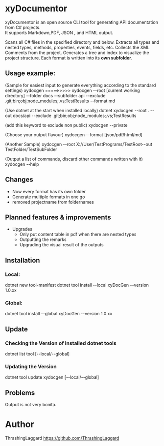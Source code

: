 # xyDocumentor

xyDocumentor is an open source CLI tool for generating API documentation from C# projects.  
It supports Markdown,PDF, JSON , and HTML output.

Scans all C# files in the specified directory and below.
Extracts all types and nested types, methods, properties, events, fields, etc.
Collects the XML Comments from the project.
Generates a tree and index to visualize the project structure.
Each format is written into its **own subfolder**.

## Usage example:

(Sample for easiest input to generate everything according to the standard settings)
xydocgen               =====>>>>>               xydocgen      --root [current working directory]     --folder docs     --subfolder api     --exclude .git;bin;obj;node_modules;.vs;TestResults     --format md     

(Use dotnet at the start when installed locally)
dotnet xydocgen --root . --out docs/api --exclude .git;bin;obj;node_modules;.vs;TestResults

(add this keyword to exclude non public)
xydocgen  --private 

(Choose your output flavour)
xydocgen --format [json/pdf/html/md]

(Another Sample)
xydocgen --root X://User/TestPrograms/TestRoot--out TestFolder/TestSubFolder 

(Output a list of commands, discard other commands written with it)
xydocgen --help		

## Changes

- Now every format has its own folder
- Generate multiple formats in one go
- removed projectname from foldernames

## Planned features & improvements
 
+ Upgrades 
	- Only put  content table in pdf when there are nested types
	- Outputting the remarks
	- Upgrading the visual result of the outputs


  
## Installation

### Local:
dotnet new tool-manifest
dotnet tool install --local xyDocGen --version 1.0.xx

### Global:
dotnet tool install --global xyDocGen --version 1.0.xx


## Update

### Checking the Version of installed dotnet tools
dotnet list tool [--local/--global]

### Updating the Version
dotnet tool update xydocgen [--local/--global]


## Problems

Output is not very bonita.


# Author
ThrashingLaggard
https://github.com/ThrashingLaggard

